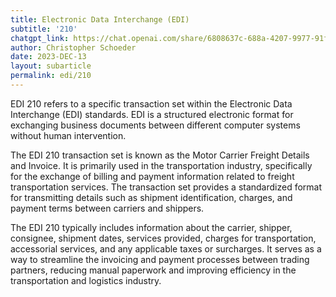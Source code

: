 ```yaml
---
title: Electronic Data Interchange (EDI)
subtitle: '210'
chatgpt_link: https://chat.openai.com/share/6808637c-688a-4207-9977-91fe52745983
author: Christopher Schoeder
date: 2023-DEC-13
layout: subarticle
permalink: edi/210
---
```


EDI 210 refers to a specific transaction set within the Electronic Data Interchange (EDI) standards. EDI is a structured electronic format for exchanging business documents between different computer systems without human intervention.

The EDI 210 transaction set is known as the Motor Carrier Freight Details and Invoice. It is primarily used in the transportation industry, specifically for the exchange of billing and payment information related to freight transportation services. The transaction set provides a standardized format for transmitting details such as shipment identification, charges, and payment terms between carriers and shippers.

The EDI 210 typically includes information about the carrier, shipper, consignee, shipment dates, services provided, charges for transportation, accessorial services, and any applicable taxes or surcharges. It serves as a way to streamline the invoicing and payment processes between trading partners, reducing manual paperwork and improving efficiency in the transportation and logistics industry.
